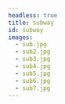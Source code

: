 ```yaml
---
headless: true
title: subway
id: subway
images:
  - sub.jpg
  - sub2.jpg
  - sub3.jpg
  - sub4.jpg
  - sub5.jpg
  - sub6.jpg
  - sub7.jpg
---
```

